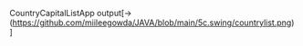 CountryCapitalListApp  output[->(https://github.com/miileegowda/JAVA/blob/main/5c.swing/countrylist.png)]
